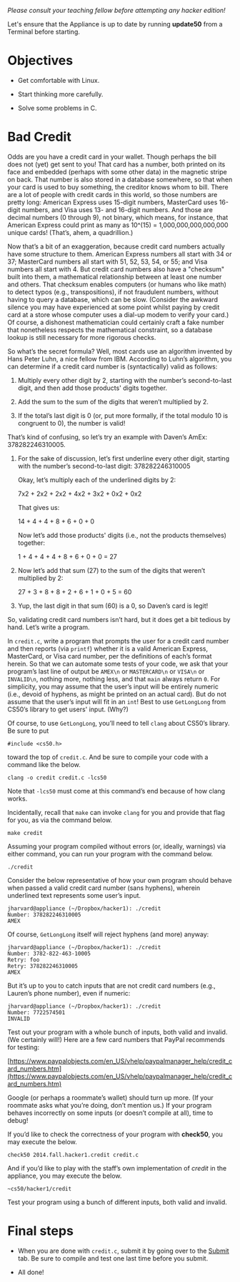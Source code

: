 *Please consult your teaching fellow before attempting any hacker edition!*

Let's ensure that the Appliance is up to date by running **update50** from a Terminal before starting.

# Objectives

* Get comfortable with Linux.

* Start thinking more carefully.

* Solve some problems in C.


# Bad Credit

Odds are you have a credit card in your wallet. Though perhaps the bill does not (yet) get sent to you! That card has a number, both printed on its face and embedded (perhaps with some other data) in the magnetic stripe on back. That number is also stored in a database somewhere, so that when your card is used to buy something, the creditor knows whom to bill. There are a lot of people with credit cards in this world, so those numbers are pretty long: American Express uses 15-digit numbers, MasterCard uses 16-digit numbers, and Visa uses 13- and 16-digit numbers. And those are decimal numbers (0 through 9), not binary, which means, for instance, that American Express could print as many as 10^(15) = 1,000,000,000,000,000 unique cards! (That’s, ahem, a quadrillion.)

Now that’s a bit of an exaggeration, because credit card numbers actually have some structure to them. American Express numbers all start with 34 or 37; MasterCard numbers all start with 51, 52, 53, 54, or 55; and Visa numbers all start with 4. But credit card numbers also have a "checksum" built into them, a mathematical relationship between at least one number and others. That checksum enables computers (or humans who like math) to detect typos (e.g., transpositions), if not fraudulent numbers, without having to query a database, which can be slow. (Consider the awkward silence you may have experienced at some point whilst paying by credit card at a store whose computer uses a dial-up modem to verify your card.) Of course, a dishonest mathematician could certainly craft a fake number that nonetheless respects the mathematical constraint, so a database lookup is still necessary for more rigorous checks.

So what’s the secret formula? Well, most cards use an algorithm invented by Hans Peter Luhn, a nice fellow from IBM. According to Luhn’s algorithm, you can determine if a credit card number is (syntactically) valid as follows:

1. Multiply every other digit by 2, starting with the number’s second-to-last digit, and then add those products' digits together.

2. Add the sum to the sum of the digits that weren’t multiplied by 2.

3. If the total’s last digit is 0 (or, put more formally, if the total modulo 10 is congruent to 0), the number is valid!

That’s kind of confusing, so let’s try an example with Daven’s AmEx: 378282246310005.

1. For the sake of discussion, let’s first underline every other digit, starting with the number’s second-to-last digit:
   378282246310005

    Okay, let’s multiply each of the underlined digits by 2:

    7x2 + 2x2 + 2x2 + 4x2 + 3x2 + 0x2 + 0x2

    That gives us:

    14 + 4 + 4 + 8 + 6 + 0 + 0

    Now let’s add those products' digits (i.e., not the products themselves) together:

    1 + 4 + 4 + 4 + 8 + 6 + 0 + 0 = 27

2. Now let’s add that sum (27) to the sum of the digits that weren’t multiplied by 2:

    27 + 3 + 8 + 8 + 2 + 6 + 1 + 0 + 5 = 60

3. Yup, the last digit in that sum (60) is a 0, so Daven’s card is legit!

So, validating credit card numbers isn’t hard, but it does get a bit tedious by hand. Let’s write a program.

In `credit.c`, write a program that prompts the user for a credit card number and then reports (via `printf`) whether it is a valid American Express, MasterCard, or Visa card number, per the definitions of each’s format herein. So that we can automate some tests of your code, we ask that your program’s last line of output be `AMEX\n` or `MASTERCARD\n` or `VISA\n` or `INVALID\n`, nothing more, nothing less, and that `main` always return `0`. For simplicity, you may assume that the user’s input will be entirely numeric (i.e., devoid of hyphens, as might be printed on an actual card). But do not assume that the user’s input will fit in an `int`! Best to use `GetLongLong` from CS50’s library to get users' input. (Why?)

Of course, to use `GetLongLong`, you’ll need to tell `clang` about CS50’s library. Be sure to put

    #include <cs50.h>

toward the top of `credit.c`. And be sure to compile your code with a command like the below.

    clang -o credit credit.c -lcs50

Note that `-lcs50` must come at this command’s end because of how clang works.

Incidentally, recall that `make` can invoke `clang` for you and provide that flag for you, as via the command below.
    
    make credit

Assuming your program compiled without errors (or, ideally, warnings) via either command, you can run your program with the command below.

    ./credit

Consider the below representative of how your own program should behave when passed a valid credit card number (sans hyphens), wherein underlined text represents some user’s input.

    jharvard@appliance (~/Dropbox/hacker1): ./credit
    Number: 378282246310005
    AMEX

Of course, `GetLongLong` itself will reject hyphens (and more) anyway:

    jharvard@appliance (~/Dropbox/hacker1): ./credit
    Number: 3782-822-463-10005
    Retry: foo
    Retry: 378282246310005
    AMEX

But it’s up to you to catch inputs that are not credit card numbers (e.g., Lauren’s phone number), even if numeric:

    jharvard@appliance (~/Dropbox/hacker1): ./credit
    Number: 7722574501
    INVALID

Test out your program with a whole bunch of inputs, both valid and invalid. (We certainly will!) Here are a few card numbers that PayPal recommends for testing:

[https://www.paypalobjects.com/en_US/vhelp/paypalmanager_help/credit_card_numbers.htm](https://www.paypalobjects.com/en_US/vhelp/paypalmanager_help/credit_card_numbers.htm)

Google (or perhaps a roommate’s wallet) should turn up more. (If your roommate asks what you’re doing, don’t mention us.) If your program behaves incorrectly on some inputs (or doesn’t compile at all), time to debug!

If you’d like to check the correctness of your program with **check50**, you may execute the below.

    check50 2014.fall.hacker1.credit credit.c

And if you’d like to play with the staff’s own implementation of *credit* in the appliance, you may execute the below.

    ~cs50/hacker1/credit

Test your program using a bunch of different inputs, both valid and invalid.


# Final steps

* When you are done with `credit.c`, submit it by going over to the [Submit](#submit) tab. Be sure to compile and test one last time before you submit.

* All done!